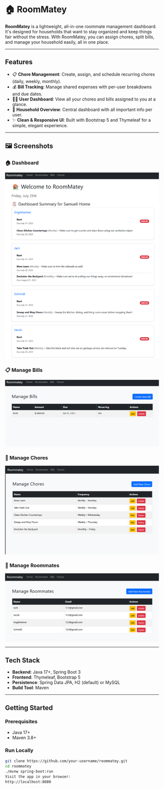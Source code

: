 # 🏠 RoomMatey

**RoomMatey** is a lightweight, all-in-one roommate management dashboard. It's designed for households that want to stay organized and keep things fair without the stress. With RoomMatey, you can assign chores, split bills, and manage your household easily, all in one place.

---

## Features

- 📋 **Chore Management**: Create, assign, and schedule recurring chores (daily, weekly, monthly).
- 💰 **Bill Tracking**: Manage shared expenses with per-user breakdowns and due dates.
- 🧍‍♂️ **User Dashboard**: View all your chores and bills assigned to you at a glance.
- 🏡 **Household Overview**: Central dashboard with all important info per user.
- ✨ **Clean & Responsive UI**: Built with Bootstrap 5 and Thymeleaf for a simple, elegant experience.

---

## 🖼️ Screenshots

### 🏠 Dashboard
![Dashboard](screenshots/dashboard.png)

### 📋 Manage Bills
![Manage Bills](screenshots/managebills.png)

### 🧼 Manage Chores
![Manage Chores](screenshots/managechores.png)

### 👥 Manage Roommates
![Manage Roommates](screenshots/manageroommates.png)

---

## Tech Stack

- **Backend**: Java 17+, Spring Boot 3
- **Frontend**: Thymeleaf, Bootstrap 5
- **Persistence**: Spring Data JPA, H2 (default) or MySQL
- **Build Tool**: Maven

---

## Getting Started

### Prerequisites

- Java 17+
- Maven 3.8+

### Run Locally

```bash
git clone https://github.com/your-username/roommatey.git
cd roommatey
./mvnw spring-boot:run
Visit the app in your browser:
http://localhost:8080